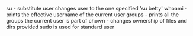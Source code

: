 su - substitute user changes user to the one specified 'su betty'
whoami - prints the effective username of the current user
groups - prints all the groups the current user is part of
chown - changes ownership of files and dirs provided sudo is used for standard user

